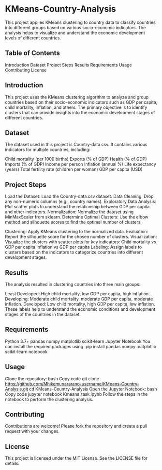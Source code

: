 # KMeans-Country-Analysis
This project applies KMeans clustering to country data to classify countries into different groups based on various socio-economic indicators. The analysis helps to visualize and understand the economic development levels of different countries.

## Table of Contents
Introduction
Dataset
Project Steps
Results
Requirements
Usage
Contributing
License

## Introduction
This project uses the KMeans clustering algorithm to analyze and group countries based on their socio-economic indicators such as GDP per capita, child mortality, inflation, and others. The primary objective is to identify clusters that can provide insights into the economic development stages of different countries.

## Dataset
The dataset used in this project is Country-data.csv. It contains various indicators for multiple countries, including:

Child mortality (per 1000 births)
Exports (% of GDP)
Health (% of GDP)
Imports (% of GDP)
Income per person
Inflation (annual %)
Life expectancy (years)
Total fertility rate (children per woman)
GDP per capita (USD)

## Project Steps
Load the Dataset: Load the Country-data.csv dataset.
Data Cleaning: Drop any non-numeric columns (e.g., country names).
Exploratory Data Analysis: Plot scatter plots to understand the relationship between GDP per capita and other indicators.
Normalization: Normalize the dataset using MinMaxScaler from sklearn.
Determine Optimal Clusters: Use the elbow method and silhouette scores to find the optimal number of clusters.

Clustering: Apply KMeans clustering to the normalized data.
Evaluation: Report the silhouette score for the chosen number of clusters.
Visualization: Visualize the clusters with scatter plots for key indicators:
Child mortality vs GDP per capita
Inflation vs GDP per capita
Labeling: Assign labels to clusters based on the indicators to categorize countries into different development stages.

## Results
The analysis resulted in clustering countries into three main groups:

Least Developed: High child mortality, low GDP per capita, high inflation.
Developing: Moderate child mortality, moderate GDP per capita, moderate inflation.
Developed: Low child mortality, high GDP per capita, low inflation.
These labels help to understand the economic conditions and development stages of the countries in the dataset.

## Requirements

Python 3.7+
pandas
numpy
matplotlib
scikit-learn
Jupyter Notebook
You can install the required packages using:
pip install pandas numpy matplotlib scikit-learn notebook

## Usage
Clone the repository:
bash
Copy code
git clone https://github.com/Mhikemupararano-username/KMeans-Country-Analysis.git
cd KMeans-Country-Analysis
Open the Jupyter Notebook:
bash
Copy code
jupyter notebook Kmeans_task.ipynb
Follow the steps in the notebook to perform the clustering analysis.

## Contributing
Contributions are welcome! Please fork the repository and create a pull request with your changes.

## License
This project is licensed under the MIT License. See the LICENSE file for details.